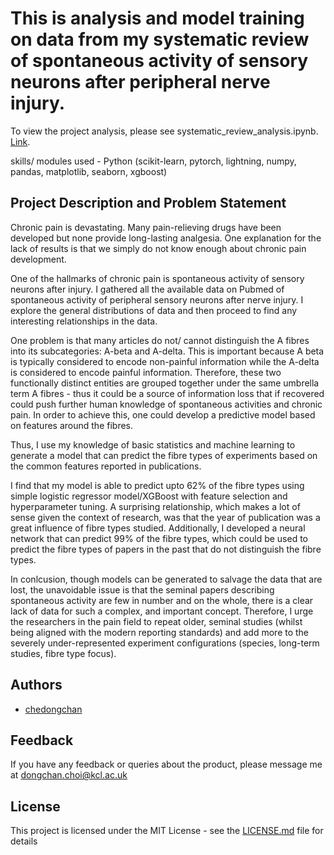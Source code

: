 # This is analysis and model training on data  from my systematic review of spontaneous activity of sensory neurons  after peripheral nerve injury. 

To view the project analysis, please see systematic_review_analysis.ipynb. 
[Link](https://github.com/chedongchan/systematic_review/blob/main/systematic_review_analysis.ipynb).
  
skills/ modules used - Python (scikit-learn, pytorch, lightning, numpy, pandas, matplotlib, seaborn, xgboost)

## Project Description and Problem Statement

Chronic pain is devastating. Many pain-relieving drugs have been developed but none provide long-lasting analgesia. 
One explanation for the lack of results is that we simply do not know enough about chronic pain development. 

One of the hallmarks of chronic pain is spontaneous activity of sensory neurons after injury. 
I gathered all the available data on Pubmed of spontaneous activity of peripheral sensory neurons after nerve injury.
I explore the general distributions of data and then proceed to find any interesting relationships in the data. 

One problem is that many articles do not/ cannot distinguish the A fibres into its subcategories: A-beta and A-delta. 
This is important because A beta is typically considered to encode non-painful information while the A-delta is considered to encode painful information. Therefore, these two functionally distinct entities are grouped together under the same umbrella term A fibres - thus it could be a source of information loss that if recovered could push further human knowledge of spontaneous activities and chronic pain. In order to achieve this, one could develop a predictive model based on features around the fibres.

Thus, I use my knowledge of basic statistics and machine learning to generate a model that can predict the fibre types of experiments based on the common features reported in publications. 

I find that my model is able to predict upto 62% of the fibre types using simple logistic regressor model/XGBoost with feature selection and hyperparameter tuning. A surprising relationship, which makes a lot of sense given the context of research, was that the year of publication was a great influence of fibre types studied. Additionally, I developed a neural network that can predict 99% of the fibre types, which could be used to predict the fibre types of papers in the past that do not distinguish the fibre types. 

In conlcusion, though models can be generated to salvage the data that are lost, the unavoidable issue is that the seminal papers describing spontaneous activity are few in number and on the whole, there is a clear lack of data for such a complex, and important concept. Therefore, I urge the researchers in the pain field to repeat older, seminal studies (whilst being aligned with the modern reporting standards) and add more to the severely under-represented experiment configurations (species, long-term studies, fibre type focus).

## Authors
* [chedongchan](https://github.com/chedongchan)

## Feedback
If you have any feedback or queries about the product, please message me at dongchan.choi@kcl.ac.uk

## License
This project is licensed under the MIT License - see the [LICENSE.md](https://github.com/chedongchan/systematic_review/blob/main/LICENCE) file for details

